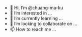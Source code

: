 - 👋 Hi, I’m @chuang-ma-ku
- 👀 I’m interested in ...
- 🌱 I’m currently learning ...
- 💞️ I’m looking to collaborate on ...
- 📫 How to reach me ...

<!---
chuang-ma-ku/chuang-ma-ku is a ✨ special ✨ repository because its `README.md` (this file) appears on your GitHub profile.
You can click the Preview link to take a look at your changes.
--->
